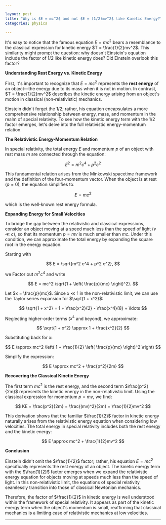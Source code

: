 ```yaml
---

layout: post  
title: "Why is $E = mc^2$ and not $E = (1/2)mv^2$ like Kinetic Energy?"  
categories: physics

---
```


It's easy to notice that the famous equation $E = mc^2$ bears a resemblance to the classical expression for kinetic energy $T = \frac{1}{2}mv^2$. This similarity might prompt the question: why doesn't Einstein's equation include the factor of 1/2 like kinetic energy does? Did Einstein overlook this factor?

**Understanding Rest Energy vs. Kinetic Energy**

First, it's important to recognize that $E = mc^2$ represents the **rest energy** of an object—the energy due to its mass when it is not in motion. In contrast, $T = \frac{1}{2}mv^2$ describes the kinetic energy arising from an object's motion in classical (non-relativistic) mechanics.

Einstein didn't forget the $1/2$; rather, his equation encapsulates a more comprehensive relationship between energy, mass, and momentum in the realm of special relativity. To see how the kinetic energy term with the $1/2$ factor emerges, let's delve into the full relativistic energy-momentum relation.

**The Relativistic Energy-Momentum Relation**

In special relativity, the total energy $E$ and momentum $p$ of an object with rest mass $m$ are connected through the equation:

$$E^2 = m^2 c^4 + p^2 c^2$$

This fundamental relation arises from the Minkowski spacetime framework and the definition of the four-momentum vector. When the object is at rest ($p = 0$), the equation simplifies to:

$$
E = mc^2
$$

which is the well-known rest energy formula.

**Expanding Energy for Small Velocities**

To bridge the gap between the relativistic and classical expressions, consider an object moving at a speed much less than the speed of light ($v \ll c$), so that its momentum $p = mv$ is much smaller than $mc$. Under this condition, we can approximate the total energy by expanding the square root in the energy equation.

Starting with

$$
E = \sqrt{m^2 c^4 + p^2 c^2},
$$

we Factor out $m^2 c^4$ and write

$$
E = mc^2 \sqrt{1 + \left( \frac{p}{mc} \right)^2}.
$$

Let $x = \frac{p}{mc}$. Since $x \ll 1$ in the non-relativistic limit, we can use the Taylor series expansion for $\sqrt{1 + x^2}$:

$$
\sqrt{1 + x^2} = 1 + \frac{x^2}{2} - \frac{x^4}{8} + \ldots
$$

Neglecting higher-order terms ($x^4$ and beyond), we approximate:

$$
\sqrt{1 + x^2} \approx 1 + \frac{x^2}{2}
$$

Substituting back for $x$:

$$
E \approx mc^2 \left( 1 + \frac{1}{2} \left( \frac{p}{mc} \right)^2 \right)
$$

Simplify the expression:

$$
E \approx mc^2 + \frac{p^2}{2m}
$$

**Recovering the Classical Kinetic Energy**

The first term $mc^2$ is the rest energy, and the second term $\frac{p^2}{2m}$ represents the kinetic energy in the non-relativistic limit. Using the classical expression for momentum $p = mv$, we find:

$$
KE = \frac{p^2}{2m} = \frac{(mv)^2}{2m} = \frac{1}{2}mv^2
$$

This derivation shows that the familiar $\frac{1}{2}$ factor in kinetic energy naturally arises from the relativistic energy equation when considering low velocities. The total energy in special relativity includes both the rest energy and the kinetic energy:

$$
E \approx mc^2 + \frac{1}{2}mv^2
$$

**Conclusion**

Einstein didn't omit the $\frac{1}{2}$ factor; rather, his equation $E = mc^2$ specifically represents the rest energy of an object. The kinetic energy term with the $\frac{1}{2}$ factor emerges when we expand the relativistic energy equation for objects moving at speeds much less than the speed of light. In this non-relativistic limit, the equations of special relativity seamlessly transition into those of classical Newtonian mechanics.

Therefore, the factor of $\frac{1}{2}$ in kinetic energy is well understood within the framework of special relativity. It appears as part of the kinetic energy term when the object's momentum is small, reaffirming that classical mechanics is a limiting case of relativistic mechanics at low velocities.

---
